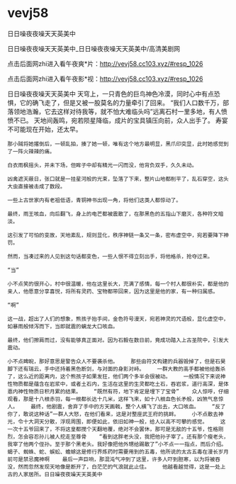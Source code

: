 # vevj58
日日噪夜夜噪天天英美中

日日噪夜夜噪天天英美中_日日噪夜夜噪天天英美中/高清美剧网

点击后面网zhi进入看午夜爽*片：http://vevj58.cc103.xyz/#resp_1026

点击后面网zhi进入看午夜影*视：http://vevj58.cc103.xyz/#resp_1026

日日噪夜夜噪天天英美中    天穹上，一只青色的巨鸟神色冷漠，同时心中有点恐惧，它的确飞走了，但是又被一股莫名的力量牵引了回来。    “我们人口数千万，部落领地浩瀚，它去这样对待我等，就不怕大难临头吗”远离石村一里多地，有人愤愤不已。    天地间轰鸣，宛若陨星降临，成片的宝具镇压向前，众人出手了。    寿宴不可能现在开始，还太早。

    那小贼将她撂倒后，一顿乱拍，揍了她一顿，唯有这个地方最明显，黑爪印突显，此时她感觉到了一阵火辣辣的痛。

    白衣雨枫摇头，并未下场，但眸子中却有精光一闪而没，他背负双手，久久未动。

    凶禽遮天蔽日，张口就是一挂星河般的光束，坠落了下来，整片山地都削平了，乱石穿空，这头大虫直接被击成了数段。

    一些上古世家内有老祖低语，青铜神书出现一角，将他们这类人都惊动了。

    最终，雨王咳血，向后翻飞，身上的电芒都被震散了，在那黑色的五指山下磨灭，各种符文暗淡。

    这引发了可怕的变故，天地紊乱，规则显化，秩序神链一条又一条，密布虚空中，宛若要降下神罚。

    然而，当凑过来的人见到这句话都变色，一些人恨不得立刻出手，将他格杀，抢夺过来。

    “当”

    小不点笑的很开心，村中很温暖，他在这里长大，充满了感情，每一个村人都很朴实，都是他的亲人，他愿意分享喜悦，将所有灵药、宝物都带回来，因为这里是他的家，有一种归属感。

    “啊”

    这一战，超出了人们的想象，熊孩子抬手间，金色符号漫天，宛若神灵的咒语般，显化虚空中，如暴雨般倾泻而下，当即就震的螭龙大口咳血。

    最终，他们擦肩而过，没有能够真正面对。因为石毅在数日前，竟成功踏入上古圣院中，引发大震动。

    小不点睥睨，那好意思是警告众人不要袭杀他。    那些由符文构建的兵器毁掉了，但是石昊脚下还有瑞云，手中还持着黑色断剑，与对面的身影对峙。    一群大教的高手都被他给轰杀了，这么近的距离内，这个熊孩子如果发狂，他们两个多半会很被动。    一般情况下来说神性物质都是蕴含在岩浆中，或者土石内，生活在这里的生灵都吃土石，吞岩浆，道行高深，是体悳内神性物质日积月累的结果。    “既然有符，地下肯定是埋下了宝骨”    众人惊呼，仔细观看，那是十八根赤羽，每一根都长达十几米，这样飞来，如十八根血色长矛般，凶煞气息惊人。    最终，他剧震，舍弃了手中的方天画戟，整个人横飞了出去，大口咳血。    “反了你了，敢说这种话”一群人大怒，在他们看来，这是对整座武王府的挑衅。    小不点散去神光，令十大洞天分散，浮现周围，即便如此，依旧如神一般，给人以高不可攀的感觉。    这一次十五爷回来了，不将这皇都搅个天翻地覆，绝对不会罢休，那可是无敌的十五爷，性格刚烈，怎会容忍孙儿被人挖走至尊骨    “看到这胖老头没，我把他孙子宰了。还有那个瘦老头，我宰了他两个侄孙。至于那个黑老头。我好像把他外甥给踢散了”小不点一一指点，而后介绍。    蝎子、蜘蛛、蛇、蜈蚣、蟾蜍这是修行界炼药时需要用到的五毒，他所说的太古五毒在漫长岁月前可是禁忌魔神啊    最后一声巨响，那混沌气冲到了这里，许多人吓到胆寒，以为将被吞没，然而忽然发现天地像是断开了，白茫茫的气浪就此止住。    他越看越觉得，这是一处上古的人家居所。日日噪夜夜噪天天英美中
